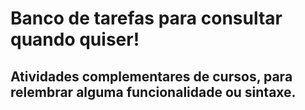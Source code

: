 # Banco de tarefas para consultar quando quiser!
## Atividades complementares de cursos, para relembrar alguma funcionalidade ou sintaxe.
